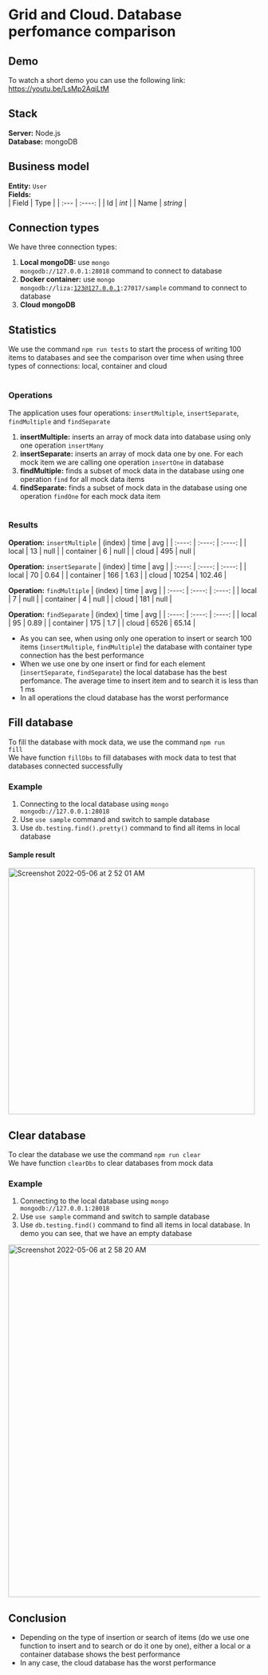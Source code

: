 # Grid and Cloud. Database perfomance comparison

## Demo
To watch a short demo you can use the following link: <br/>
https://youtu.be/LsMp2AqiLtM

## Stack
**Server:** Node.js <br/>
**Database:** mongoDB

## Business model
**Entity:** <code>User</code> <br/>
**Fields:**<br/>
| Field      | Type |
| :---        |    :----:   | 
| Id      | <em>int</em>       | 
| Name   | <em>string</em>        | 

## Connection types
We have three connection types: 
1. **Local mongoDB:** use <code>mongo mongodb://127.0.0.1:28018</code> command to connect to database
2. **Docker container:** use <code>mongo mongodb://liza:123@127.0.0.1:27017/sample</code> command to connect to database
3. **Cloud mongoDB**

## Statistics
We use the command <code>npm run tests</code> to start the process of writing 100 items 
to databases and see the comparison over time when using three types of connections: local, container and cloud<br/><br/>

### Operations
The application uses four operations: <code>insertMultiple</code>, <code>insertSeparate</code>, 
<code>findMultiple</code> and <code>findSeparate</code>
1. **insertMultiple:** inserts an array of mock data into database using only one operation <code>insertMany</code>
2. **insertSeparate:** inserts an array of mock data one by one. For each mock item we are calling one operation <code>insertOne</code> in database
3. **findMultiple:** finds a subset of mock data in the database using one operation <code>find</code> for all mock data items
4. **findSeparate:** finds a subset of mock data in the database using one operation <code>findOne</code> for each mock data item<br/><br/>
  
### Results

**Operation:** <code>insertMultiple</code> 
| (index)      | time | avg |
| :----:       |    :----:   | :----:  |
| local    | 13      | null |
| container   | 6       | null |
| cloud | 495 | null |


**Operation:** <code>insertSeparate</code> 
| (index)      | time | avg |
| :----:       |    :----:   | :----:  |
| local    | 70      | 0.64 |
| container   | 166       | 1.63 |
| cloud | 10254 | 102.46 |


**Operation:** <code>findMultiple</code> 
| (index)      | time | avg |
| :----:       |    :----:   | :----:  |
| local    | 7      | null |
| container   | 4       | null |
| cloud | 181 | null |


**Operation:** <code>findSeparate</code> 
| (index)      | time | avg |
| :----:       |    :----:   | :----:  |
| local    | 95      | 0.89 |
| container   | 175       | 1.7 |
| cloud | 6526 | 65.14 |

- As you can see, when using only one operation to insert or search 100 items
(<code>insertMultiple</code>, <code>findMultiple</code>) the database with container type connection has the best performance <br/>
- When we use one by one insert or find for each element (<code>insertSeparate</code>, <code>findSeparate</code>) 
the local database has the best perfomance. The average time to insert item and to search it is less than 1 ms <br/>
- In all operations the cloud database has the worst performance

## Fill database

To fill the database with mock data, we use the command <code>npm run fill</code> <br/>
We have function <code>fillDbs</code> to fill databases with mock data to test that databases connected successfully

### Example
1. Connecting to the local database using <code>mongo mongodb://127.0.0.1:28018</code> <br/>
2. Use <code>use sample</code> command and switch to sample database
3. Use <code>db.testing.find().pretty()</code> command to find all items in local database

#### Sample result
<img width="494" alt="Screenshot 2022-05-06 at 2 52 01 AM" src="https://user-images.githubusercontent.com/43758226/167044946-28cd0fa4-57cc-41fa-81d5-cb6b5b51f859.png">

## Clear database
To clear the database we use the command <code>npm run clear</code> <br/>
We have function <code>clearDbs</code> to clear databases from mock data

### Example
1. Connecting to the local database using <code>mongo mongodb://127.0.0.1:28018</code> <br/>
2. Use <code>use sample</code> command and switch to sample database
3. Use <code>db.testing.find()</code> command to find all items in local database. In demo you can see, that we have an empty database
<img width="707" alt="Screenshot 2022-05-06 at 2 58 20 AM" src="https://user-images.githubusercontent.com/43758226/167045482-c69248f3-e683-460b-b136-b50dc1d66c4a.png">

## Conclusion
- Depending on the type of insertion or search of items (do we use one function to insert and to search or do it one by one), either a local or a container database shows the best performance
- In any case, the cloud database has the worst performance
